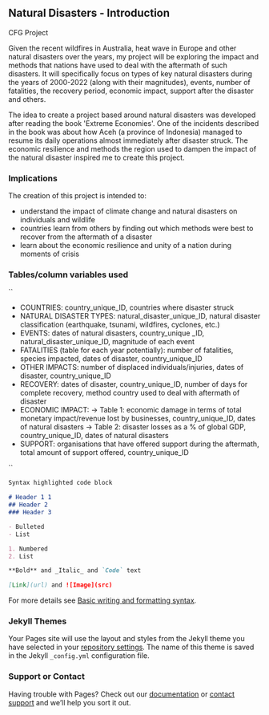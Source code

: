## Natural Disasters - Introduction
CFG Project

Given the recent wildfires in Australia, heat wave in Europe and other natural disasters over the years, my project will be exploring the impact and methods that nations have used to deal with the aftermath of such disasters. It will specifically focus on types of key natural disasters during the years of 2000-2022 (along with their magnitudes), events, number of fatalities, the recovery period, economic impact, support after the disaster and others.

The idea to create a project based around natural disasters was developed after reading the book 'Extreme Economies'. One of the incidents described in the book was about how Aceh (a province of Indonesia) managed to resume its daily operations almost immediately after disaster struck. The economic resilience and methods the region used to dampen the impact of the natural disaster inspired me to create this project. 

### Implications

The creation of this project is intended to: 
- understand the impact of climate change and natural disasters on individuals and wildlife
- countries learn from others by finding out which methods were best to recover from the aftermath of a disaster 
- learn about the economic resilience and unity of a nation during moments of crisis

### Tables/column variables used
``
- COUNTRIES: country_unique_ID, countries where disaster struck
- NATURAL DISASTER TYPES: natural_disaster_unique_ID, natural disaster classification (earthquake, tsunami, wildfires, cyclones, etc.) 
- EVENTS: dates of natural disasters, country_unique _ID,  natural_disaster_unique_ID, magnitude of each event
- FATALITIES (table for each year potentially): number of fatalities, species impacted, dates of disaster, country_unique_ID 
- OTHER IMPACTS: number of displaced individuals/injuries, dates of disaster, country_unique_ID 
- RECOVERY: dates of disaster, country_unique_ID, number of days for complete recovery, method country used to deal with aftermath of disaster
- ECONOMIC IMPACT: 
-> Table 1: economic damage in terms of total monetary impact/revenue lost by businesses, country_unique_ID, dates of natural disasters
-> Table 2: disaster losses as a % of global GDP, country_unique_ID, dates of natural disasters 
- SUPPORT: organisations that have offered support during the aftermath, total amount of support offered, country_unique_ID

``
```markdown
Syntax highlighted code block

# Header 1 1
## Header 2
### Header 3

- Bulleted
- List

1. Numbered
2. List

**Bold** and _Italic_ and `Code` text

[Link](url) and ![Image](src)
```

For more details see [Basic writing and formatting syntax](https://docs.github.com/en/github/writing-on-github/getting-started-with-writing-and-formatting-on-github/basic-writing-and-formatting-syntax).

### Jekyll Themes

Your Pages site will use the layout and styles from the Jekyll theme you have selected in your [repository settings](https://github.com/V-Mayya/sql-project/settings/pages). The name of this theme is saved in the Jekyll `_config.yml` configuration file.

### Support or Contact

Having trouble with Pages? Check out our [documentation](https://docs.github.com/categories/github-pages-basics/) or [contact support](https://support.github.com/contact) and we’ll help you sort it out.
